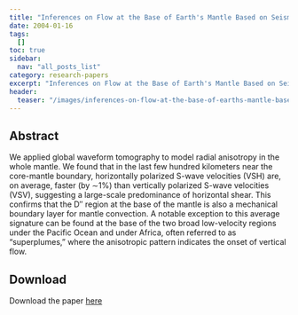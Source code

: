 ```yaml
---
title: "Inferences on Flow at the Base of Earth's Mantle Based on Seismic Anisotropy"
date: 2004-01-16
tags:
  []
toc: true
sidebar:
  nav: "all_posts_list"
category: research-papers
excerpt: "Inferences on Flow at the Base of Earth's Mantle Based on Seismic Anisotropy"
header:
  teaser: "/images/inferences-on-flow-at-the-base-of-earths-mantle-based-on-seismic-anisotropy/panning_rom.jpeg"
---
```


## Abstract 
We applied global waveform tomography to model radial anisotropy in the whole mantle. We found that in the last few hundred kilometers near the core-mantle boundary, horizontally polarized S-wave velocities (VSH) are, on average, faster (by ∼1%) than vertically polarized S-wave velocities (VSV), suggesting a large-scale predominance of horizontal shear. This confirms that the D″ region at the base of the mantle is also a mechanical boundary layer for mantle convection. A notable exception to this average signature can be found at the base of the two broad low-velocity regions under the Pacific Ocean and under Africa, often referred to as “superplumes,” where the anisotropic pattern indicates the onset of vertical flow.

## Download
Download the paper <a href="https://www.science.org/doi/full/10.1126/science.1091524" class="btn btn--success">here</a>
